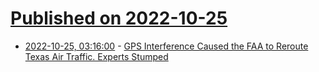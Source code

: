 # [Published on 2022-10-25](index.md)

* [2022-10-25, 03:16:00](https://soylentnews.org/article.pl?sid=22/10/24/130231&from=rss) - [GPS Interference Caused the FAA to Reroute Texas Air Traffic. Experts Stumped](https://soylentnews.org/article.pl?sid=22/10/24/130231&from=rss)
